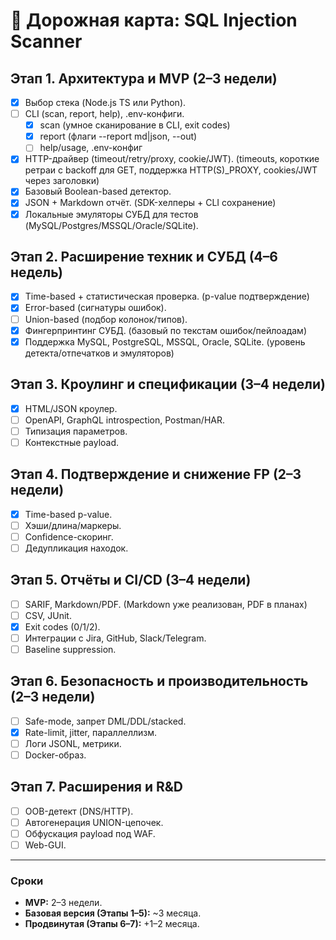# 🚀 Дорожная карта: SQL Injection Scanner

## Этап 1. Архитектура и MVP (2–3 недели)

- [x] Выбор стека (Node.js TS или Python).
- [ ] CLI (scan, report, help), .env-конфиги.
	- [x] scan (умное сканирование в CLI, exit codes)
	- [x] report (флаги --report md|json, --out)
	- [ ] help/usage, .env-конфиг
- [x] HTTP-драйвер (timeout/retry/proxy, cookie/JWT). (timeouts, короткие ретраи с backoff для GET, поддержка HTTP(S)_PROXY, cookies/JWT через заголовки)
- [x] Базовый Boolean-based детектор.
- [x] JSON + Markdown отчёт. (SDK-хелперы + CLI сохранение)
- [x] Локальные эмуляторы СУБД для тестов (MySQL/Postgres/MSSQL/Oracle/SQLite).

## Этап 2. Расширение техник и СУБД (4–6 недель)

- [x] Time-based + статистическая проверка. (p-value подтверждение)
- [x] Error-based (сигнатуры ошибок).
- [ ] Union-based (подбор колонок/типов).
- [x] Фингерпринтинг СУБД. (базовый по текстам ошибок/пейлоадам)
- [x] Поддержка MySQL, PostgreSQL, MSSQL, Oracle, SQLite. (уровень детекта/отпечатков и эмуляторов)

## Этап 3. Кроулинг и спецификации (3–4 недели)

- [x] HTML/JSON кроулер.
- [ ] OpenAPI, GraphQL introspection, Postman/HAR.
- [ ] Типизация параметров.
- [ ] Контекстные payload.

## Этап 4. Подтверждение и снижение FP (2–3 недели)

- [x] Time-based p-value.
- [ ] Хэши/длина/маркеры.
- [ ] Confidence-скоринг.
- [ ] Дедупликация находок.

## Этап 5. Отчёты и CI/CD (3–4 недели)

- [ ] SARIF, Markdown/PDF. (Markdown уже реализован, PDF в планах)
- [ ] CSV, JUnit.
- [x] Exit codes (0/1/2).
- [ ] Интеграции с Jira, GitHub, Slack/Telegram.
- [ ] Baseline suppression.

## Этап 6. Безопасность и производительность (2–3 недели)

- [ ] Safe-mode, запрет DML/DDL/stacked.
- [x] Rate-limit, jitter, параллеллизм.
- [ ] Логи JSONL, метрики.
- [ ] Docker-образ.

## Этап 7. Расширения и R&D

- [ ] OOB-детект (DNS/HTTP).
- [ ] Автогенерация UNION-цепочек.
- [ ] Обфускация payload под WAF.
- [ ] Web-GUI.

---

### Сроки

- **MVP:** 2–3 недели.
- **Базовая версия (Этапы 1–5):** ~3 месяца.
- **Продвинутая (Этапы 6–7):** +1–2 месяца.
